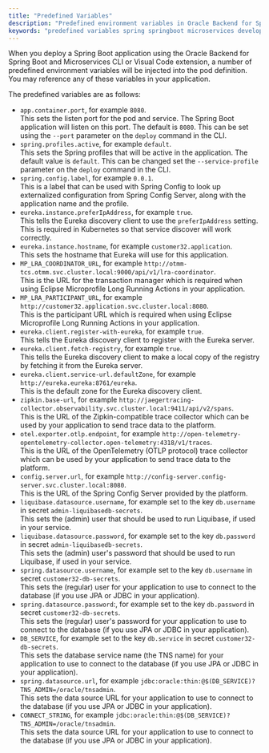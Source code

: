 ```yaml
---
title: "Predefined Variables"
description: "Predefined environment variables in Oracle Backend for Spring Boot and Microservices"
keywords: "predefined variables spring springboot microservices development oracle backend"
---
```


When you deploy a Spring Boot application using the Oracle Backend for Spring Boot and Microservices CLI or Visual Code extension, a number of predefined environment variables will be injected into the pod definition. You may reference any of these variables in your application.

The predefined variables are as follows:

- `app.container.port`, for example `8080`.  
  This sets the listen port for the pod and service.  The Spring Boot application will listen on this port.  The default is `8080`.  This can be set using the `--port` parameter on the `deploy` command in the CLI.
- `spring.profiles.active`, for example `default`.  
  This sets the Spring profiles that will be active in the application.  The default value is `default`.  This can be changed set the `--service-profile` parameter on the `deploy` command in the CLI.
- `spring.config.label`, for example `0.0.1`.  
  This is a label that can be used with Spring Config to look up externalized configuration from Spring Config Server, along with the application name and the profile.
- `eureka.instance.preferIpAddress`, for example `true`.  
  This tells the Eureka discovery client to use the `preferIpAddress` setting.  This is required in Kubernetes so that service discover will work correctly.
- `eureka.instance.hostname`, for example `customer32.application`.  
  This sets the hostname that Eureka will use for this application.
- `MP_LRA_COORDINATOR_URL`, for example `http://otmm-tcs.otmm.svc.cluster.local:9000/api/v1/lra-coordinator`.  
  This is the URL for the transaction manager which is required when using Eclipse Microprofile Long Running Actions in your application.
- `MP_LRA_PARTICIPANT_URL`, for example `http://customer32.application.svc.cluster.local:8080`.  
  This is the participant URL which is required when using Eclipse Microprofile Long Running Actions in your application.
- `eureka.client.register-with-eureka`, for example `true`.  
  This tells the Eureka discovery client to register with the Eureka server.
- `eureka.client.fetch-registry`, for example `true`.  
  This tells the Eureka discovery client to make a local copy of the registry by fetching it from the Eureka server.
- `eureka.client.service-url.defaultZone`, for example `http://eureka.eureka:8761/eureka`.  
  This is the default zone for the Eureka discovery client.
- `zipkin.base-url`, for example `http://jaegertracing-collector.observability.svc.cluster.local:9411/api/v2/spans`.  
  This is the URL of the Zipkin-compatible trace collector which can be used by your application to send trace data to the platform.
- `otel.exporter.otlp.endpoint`, for example `http://open-telemetry-opentelemetry-collector.open-telemetry:4318/v1/traces`.  
  This is the URL of the OpenTelemetry (OTLP protocol) trace collector which can be used by your application to send trace data to the platform.
- `config.server.url`, for example `http://config-server.config-server.svc.cluster.local:8080`.  
  This is the URL of the Spring Config Server provided by the platform.
- `liquibase.datasource.username`, for example set to the key `db.username` in secret `admin-liquibasedb-secrets`.  
  This sets the (admin) user that should be used to run Liquibase, if used in your service.
- `liquibase.datasource.password`, for example set to the key `db.password` in secret `admin-liquibasedb-secrets`.  
  This sets the (admin) user's password that should be used to run Liquibase, if used in your service.
- `spring.datasource.username`, for example set to the key `db.username` in secret `customer32-db-secrets`.  
  This sets the (regular) user for your application to use to connect to the database (if you use JPA or JDBC in your application).
- `spring.datasource.password`:, for example set to the key `db.password` in secret `customer32-db-secrets`.  
  This sets the (regular) user's password for your application to use to connect to the database (if you use JPA or JDBC in your application).
- `DB_SERVICE`, for example set to the key `db.service` in secret `customer32-db-secrets`.  
  This sets the database service name (the TNS name) for your application to use to connect to the database (if you use JPA or JDBC in your application).
- `spring.datasource.url`, for example `jdbc:oracle:thin:@$(DB_SERVICE)?TNS_ADMIN=/oracle/tnsadmin`.  
  This sets the data source URL for your application to use to connect to the database (if you use JPA or JDBC in your application).
- `CONNECT_STRING`, for example `jdbc:oracle:thin:@$(DB_SERVICE)?TNS_ADMIN=/oracle/tnsadmin`.  
  This sets the data source URL for your application to use to connect to the database (if you use JPA or JDBC in your application).
